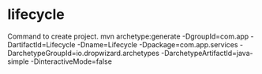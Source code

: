 # lifecycle
Command to create project.
mvn archetype:generate
  -DgroupId=com.app
  -DartifactId=Lifecycle
  -Dname=Lifecycle
  -Dpackage=com.app.services
  -DarchetypeGroupId=io.dropwizard.archetypes
  -DarchetypeArtifactId=java-simple
  -DinteractiveMode=false
